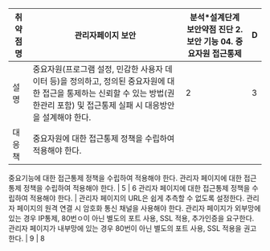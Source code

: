 

  취약점명 | 관리자페이지 보안 | 분석*설계단계 보안약점 진단 2. 보안 기능 04. 중요자원 접근통제 | D
 ------------ | ------------- | ------------ | -------------
 설명 | 중요자원(프로그램 설정, 민감한 사용자 데이터 등)을 정의하고, 정의된 중요자원에 대한 접근을 통제하는 신뢰할 수 있는 방법(권한관리 포함) 및 접근통제 실패 시 대응방안을 설계해야 한다. | 2 | 3
 대응책 | 중요자원에 대한 접근통제 정책을 수립하여 적용해야 한다.
중요기능에 대한 접근통제 정책을 수립하여 적용해야 한다.
관리자 페이지에 대한 접근통제 정책을 수립하여 적용해야 한다. | 5 | 6
 관리자 페이지에 대한 접근통제 정책을 수립하여 적용해야 한다. | 
관리자 페이지의 URL은 쉽게 추측할 수 없도록 설정한다.
관리자 페이지의 원격 연결 시 암호화 통신 채널을 사용해야 한다.
관리자 페이지가 외부망에 있는 경우 IP통제, 80번ㅇ이 아닌 별도의 포트 사용, SSL 적용, 추가인증을 요구한다.
관리자 페이지가 내부망에 있는 경우 80번이 아닌 별도의 포트 사용, SSL 적용을 권고한다. | 9 | 8
